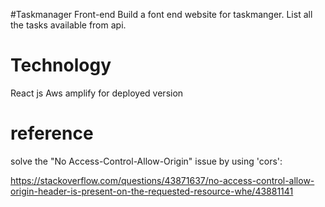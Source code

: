 #Taskmanager Front-end
Build a font end website for taskmanger. List all the tasks available from api.

# Technology
React js 
Aws amplify for deployed version 

# reference
solve the "No Access-Control-Allow-Origin" issue by using 'cors':

https://stackoverflow.com/questions/43871637/no-access-control-allow-origin-header-is-present-on-the-requested-resource-whe/43881141